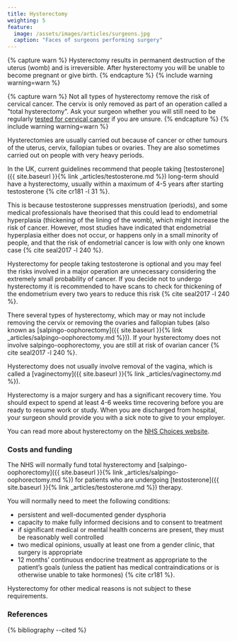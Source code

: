 ```yaml
---
title: Hysterectomy
weighting: 5
feature:
  image: /assets/images/articles/surgeons.jpg
  caption: "Faces of surgeons performing surgery"
---
```


{% capture warn %}
Hysterectomy results in permanent destruction of the uterus (womb) and is irreversible. After hysterectomy you will be unable to become pregnant or give birth.
{% endcapture %}
{% include warning warning=warn %}

{% capture warn %}
Not all types of hysterectomy remove the risk of cervical cancer. The cervix is only removed as part of an operation called a "total hysterectomy". Ask your surgeon whether you will still need to be regularly [tested for cervical cancer](http://www.nhs.uk/Conditions/Cervical-screening-test/Pages/Introduction.aspx) if you are unsure.
{% endcapture %}
{% include warning warning=warn %}

Hysterectomies are usually carried out because of cancer or other tumours of the uterus, cervix, fallopian tubes or ovaries. They are also sometimes carried out on people with very heavy periods. 

In the UK, current guidelines recommend that people taking [testosterone]({{ site.baseurl }}{% link _articles/testosterone.md %}) long-term should have a hysterectomy, usually within a maximum of 4-5 years after starting testosterone {% cite cr181 -l 31 %}. 

This is because testosterone suppresses menstruation (periods), and some medical professionals have theorised that this could lead to endometrial hyperplasia (thickening of the lining of the womb), which might increase the risk of cancer. However, most studies have indicated that endometrial hyperplasia either does not occur, or happens only in a small minority of people, and that the risk of endometrial cancer is low with only one known case {% cite seal2017 -l 240 %}. 

Hysterectomy for people taking testosterone is optional and you may feel the risks involved in a major operation are unnecessary considering the extremely small probability of cancer. If you decide not to undergo hysterectomy it is recommended to have scans to check for thickening of the endometrium every two years to reduce this risk {% cite seal2017 -l 240 %}.

There several types of hysterectomy, which may or may not include removing the cervix or removing the ovaries and fallopian tubes (also known as [salpingo-oophorectomy]({{ site.baseurl }}{% link _articles/salpingo-oophorectomy.md %})). If your hysterectomy does not involve salpingo-oophorectomy, you are still at risk of ovarian cancer {% cite seal2017 -l 240 %}.

Hysterectomy does not usually involve removal of the vagina, which is called a [vaginectomy]({{ site.baseurl }}{% link _articles/vaginectomy.md %}).

Hysterectomy is a major surgery and has a significant recovery time. You should expect to spend at least 4-6 weeks time recovering before you are ready to resume work or study. When you are discharged from hospital, your surgeon should provide you with a sick note to give to your employer.

You can read more about hysterectomy on the [NHS Choices website](http://www.nhs.uk/conditions/Hysterectomy/Pages/Introduction.aspx).

### Costs and funding

The NHS will normally fund total hysterectomy and [salpingo-oophorectomy]({{ site.baseurl }}{% link _articles/salpingo-oophorectomy.md %}) for patients who are undergoing [testosterone]({{ site.baseurl }}{% link _articles/testosterone.md %}) therapy.

You will normally need to meet the following conditions:

- persistent and well-documented gender dysphoria
- capacity to make fully informed decisions and to consent to treatment
- if significant medical or mental health concerns are present, they must be reasonably well controlled
- two medical opinions, usually at least one from a gender clinic, that surgery is appropriate 
- 12 months’ continuous endocrine treatment as appropriate to the
patient’s goals (unless the patient has medical contraindications
or is otherwise unable to take hormones) {% cite cr181 %}. 

Hysterectomy for other medical reasons is not subject to these requirements.

### References

{% bibliography --cited %}